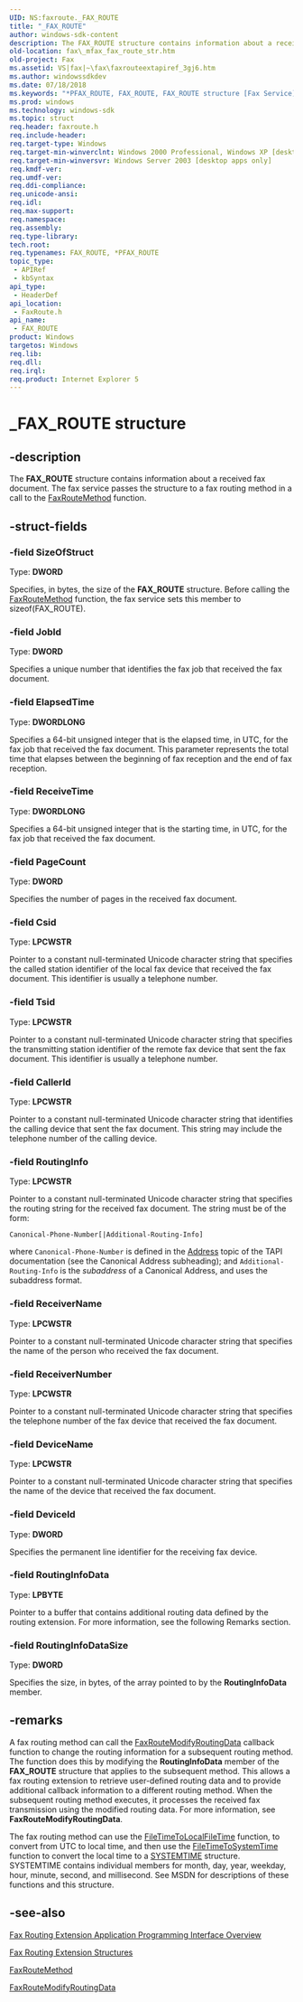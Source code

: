 ```yaml
---
UID: NS:faxroute._FAX_ROUTE
title: "_FAX_ROUTE"
author: windows-sdk-content
description: The FAX_ROUTE structure contains information about a received fax document. The fax service passes the structure to a fax routing method in a call to the FaxRouteMethod function.
old-location: fax\_mfax_fax_route_str.htm
old-project: Fax
ms.assetid: VS|fax|~\fax\faxrouteextapiref_3gj6.htm
ms.author: windowssdkdev
ms.date: 07/18/2018
ms.keywords: "*PFAX_ROUTE, FAX_ROUTE, FAX_ROUTE structure [Fax Service], PFAX_ROUTE, PFAX_ROUTE structure pointer [Fax Service], _FAX_ROUTE, _mfax_fax_route_str, fax._mfax_fax_route_str, faxroute/FAX_ROUTE, faxroute/PFAX_ROUTE"
ms.prod: windows
ms.technology: windows-sdk
ms.topic: struct
req.header: faxroute.h
req.include-header: 
req.target-type: Windows
req.target-min-winverclnt: Windows 2000 Professional, Windows XP [desktop apps only]
req.target-min-winversvr: Windows Server 2003 [desktop apps only]
req.kmdf-ver: 
req.umdf-ver: 
req.ddi-compliance: 
req.unicode-ansi: 
req.idl: 
req.max-support: 
req.namespace: 
req.assembly: 
req.type-library: 
tech.root: 
req.typenames: FAX_ROUTE, *PFAX_ROUTE
topic_type:
 - APIRef
 - kbSyntax
api_type:
 - HeaderDef
api_location:
 - FaxRoute.h
api_name:
 - FAX_ROUTE
product: Windows
targetos: Windows
req.lib: 
req.dll: 
req.irql: 
req.product: Internet Explorer 5
---
```


# _FAX_ROUTE structure


## -description


The <b>FAX_ROUTE</b> structure contains information about a received fax document. The fax service passes the structure to a fax routing method in a call to the <a href="https://msdn.microsoft.com/c9220335-bb45-48b3-b303-b6ea10260952">FaxRouteMethod</a> function.


## -struct-fields




### -field SizeOfStruct

Type: <b>DWORD</b>

Specifies, in bytes, the size of the <b>FAX_ROUTE</b> structure. Before calling the <a href="https://msdn.microsoft.com/c9220335-bb45-48b3-b303-b6ea10260952">FaxRouteMethod</a> function, the fax service sets this member to sizeof(FAX_ROUTE).


### -field JobId

Type: <b>DWORD</b>

Specifies a unique number that identifies the fax job that received the fax document.


### -field ElapsedTime

Type: <b>DWORDLONG</b>

Specifies a 64-bit unsigned integer that is the elapsed time, in UTC, for the fax job that received the fax document. This parameter represents the total time that elapses between the beginning of fax reception and the end of fax reception.


### -field ReceiveTime

Type: <b>DWORDLONG</b>

Specifies a 64-bit unsigned integer that is the starting time, in UTC, for the fax job that received the fax document.


### -field PageCount

Type: <b>DWORD</b>

Specifies the number of pages in the received fax document.


### -field Csid

Type: <b>LPCWSTR</b>

Pointer to a constant null-terminated Unicode character string that specifies the called station identifier of the local fax device that received the fax document. This identifier is usually a telephone number.


### -field Tsid

Type: <b>LPCWSTR</b>

Pointer to a constant null-terminated Unicode character string that specifies the transmitting station identifier of the remote fax device that sent the fax document. This identifier is usually a telephone number.


### -field CallerId

Type: <b>LPCWSTR</b>

Pointer to a constant null-terminated Unicode character string that identifies the calling device that sent the fax document. This string may include the telephone number of the calling device.


### -field RoutingInfo

Type: <b>LPCWSTR</b>

Pointer to a constant null-terminated Unicode character string that specifies the routing string for the received fax document. The string must be of the form: 

                    

<code>Canonical-Phone-Number[|Additional-Routing-Info]</code>

where <code>Canonical-Phone-Number</code> is defined in the <a href="https://msdn.microsoft.com/library/windows/hardware/mt427295">Address</a> topic of the TAPI documentation (see the Canonical Address subheading); and <code>Additional-Routing-Info</code> is the <i>subaddress</i> of a Canonical Address, and uses the subaddress format.


### -field ReceiverName

Type: <b>LPCWSTR</b>

Pointer to a constant null-terminated Unicode character string that specifies the name of the person who received the fax document.


### -field ReceiverNumber

Type: <b>LPCWSTR</b>

Pointer to a constant null-terminated Unicode character string that specifies the telephone number of the fax device that received the fax document.


### -field DeviceName

Type: <b>LPCWSTR</b>

Pointer to a constant null-terminated Unicode character string that specifies the name of the device that received the fax document.


### -field DeviceId

Type: <b>DWORD</b>

Specifies the permanent line identifier for the receiving fax device. 


### -field RoutingInfoData

Type: <b>LPBYTE</b>

Pointer to a buffer that contains additional routing data defined by the routing extension. For more information, see the following Remarks section.


### -field RoutingInfoDataSize

Type: <b>DWORD</b>

Specifies the size, in bytes, of the array pointed to by the <b>RoutingInfoData</b> member.


## -remarks



A fax routing method can call the <a href="https://msdn.microsoft.com/eeb84e95-1a47-4768-9cb7-d6e7a2ee2048">FaxRouteModifyRoutingData</a> callback function to change the routing information for a subsequent routing method. The function does this by modifying the <b>RoutingInfoData</b> member of the <b>FAX_ROUTE</b> structure that applies to the subsequent method. This allows a fax routing extension to retrieve user-defined routing data and to provide additional callback information to a different routing method. When the subsequent routing method executes, it processes the received fax transmission using the modified routing data. For more information, see <b>FaxRouteModifyRoutingData</b>.

The fax routing method can use the <a href="https://msdn.microsoft.com/58dfce16-2d7f-4db5-9f84-5dd651d26745">FileTimeToLocalFileTime</a> function, to convert from UTC to local time, and then use the <a href="https://msdn.microsoft.com/d1d55f1f-4daa-4b9d-9962-873e38b1e0cf">FileTimeToSystemTime</a> function to convert the local time to a <a href="https://msdn.microsoft.com/f77cdf86-0f97-4a89-b565-95b46fa7d65b">SYSTEMTIME</a> structure. SYSTEMTIME contains individual members for month, day, year, weekday, hour, minute, second, and millisecond. See MSDN for descriptions of these functions and this structure.




## -see-also




<a href="https://msdn.microsoft.com/f8bdf0de-9455-45d1-9271-3929e0429d5c">Fax Routing Extension Application Programming Interface Overview</a>



<a href="https://msdn.microsoft.com/0adb8e29-b0d5-4c2e-9c4c-713dd50ccf73">Fax Routing Extension Structures</a>



<a href="https://msdn.microsoft.com/c9220335-bb45-48b3-b303-b6ea10260952">FaxRouteMethod</a>



<a href="https://msdn.microsoft.com/eeb84e95-1a47-4768-9cb7-d6e7a2ee2048">FaxRouteModifyRoutingData</a>
 

 

